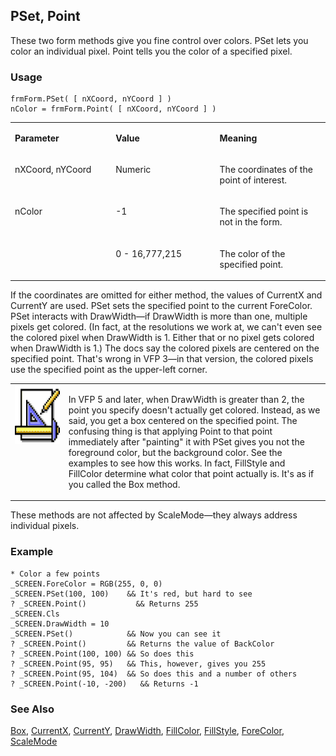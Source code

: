 ## PSet, Point

These two form methods give you fine control over colors. PSet lets you color an individual pixel. Point tells you the color of a specified pixel.

### Usage

```foxpro
frmForm.PSet( [ nXCoord, nYCoord ] )
nColor = frmForm.Point( [ nXCoord, nYCoord ] )
```
<table>
<tr>
  <td width="32%" valign="top">
  <p><b>Parameter</b></p>
  </td>
  <td width="23%" valign="top">
  <p><b>Value</b></p>
  </td>
  <td width="45%" valign="top">
  <p><b>Meaning</b></p>
  </td>
 </tr>
<tr>
  <td width="32%" valign="top">
  <p>nXCoord, nYCoord</p>
  </td>
  <td width="23%" valign="top">
  <p>Numeric</p>
  </td>
  <td width="45%" valign="top">
  <p>The coordinates of the point of interest.</p>
  </td>
 </tr>
<tr>
  <td width="32%" rowspan="2" valign="top">
  <p>nColor</p>
  </td>
  <td width="23%" valign="top">
  <p>-1</p>
  </td>
  <td width="45%" valign="top">
  <p>The specified point is not in the form.</p>
  </td>
 </tr>
<tr>
  <td width="33%" valign="top">
  <p>0 - 16,777,215</p>
  </td>
  <td width="67%" valign="top">
  <p>The color of the specified point.</p>
  </td>
 </tr>
</table>

If the coordinates are omitted for either method, the values of CurrentX and CurrentY are used. PSet sets the specified point to the current ForeColor. PSet interacts with DrawWidth&mdash;if DrawWidth is more than one, multiple pixels get colored. (In fact, at the resolutions we work at, we can't even see the colored pixel when DrawWidth is 1. Either that or no pixel gets colored when DrawWidth is 1.) The docs say the colored pixels are centered on the specified point. That's wrong in VFP 3&mdash;in that version, the colored pixels use the specified point as the upper-left corner. 

<table>
<tr>
  <td width="17%" valign="top">
<img width="94" height="94" src="design.gif">
  </td>
  <td width="83%">
  <p>In VFP 5 and later, when DrawWidth is greater than 2, the point you specify doesn't actually get colored. Instead, as we said, you get a box centered on the specified point. The confusing thing is that applying Point to that point immediately after &quot;painting&quot; it with PSet gives you not the foreground color, but the background color. See the examples to see how this works. In fact, FillStyle and FillColor determine what color that point actually is. It's as if you called the Box method.</p>
  </td>
 </tr>
</table>

These methods are not affected by ScaleMode&mdash;they always address individual pixels.

### Example

```foxpro
* Color a few points
_SCREEN.ForeColor = RGB(255, 0, 0)
_SCREEN.PSet(100, 100)    && It's red, but hard to see
? _SCREEN.Point()           && Returns 255
_SCREEN.Cls
_SCREEN.DrawWidth = 10
_SCREEN.PSet()            && Now you can see it
? _SCREEN.Point()         && Returns the value of BackColor
? _SCREEN.Point(100, 100) && So does this
? _SCREEN.Point(95, 95)   && This, however, gives you 255
? _SCREEN.Point(95, 104)  && So does this and a number of others
? _SCREEN.Point(-10, -200)   && Returns -1
```
### See Also

[Box](s4g443.md), [CurrentX](s4g447.md), [CurrentY](s4g447.md), [DrawWidth](s4g357.md), [FillColor](s4g362.md), [FillStyle](s4g363.md), [ForeColor](s4g335.md), [ScaleMode](s4g621.md)